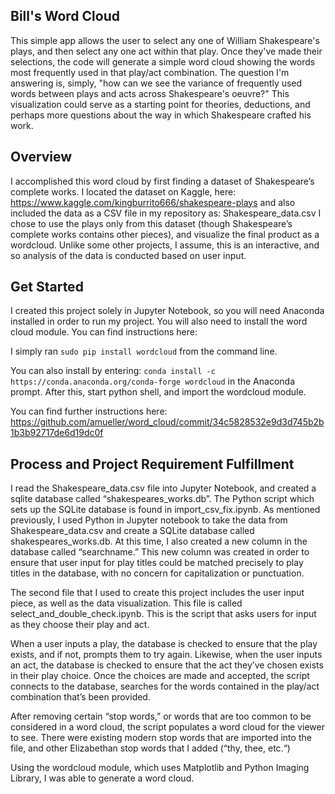 ## Bill's Word Cloud
This simple app allows the user to select any one of William Shakespeare's plays, and then select any one act within that 
play. Once they've made their selections, the code will generate a simple word cloud showing the words most frequently used 
in that play/act combination. The question I'm answering is, simply, "how can we see the variance of frequently used words 
between plays and acts across Shakespeare's oeuvre?" This visualization could serve as a starting point for theories, 
deductions, and perhaps more questions about the way in which Shakespeare crafted his work.

## Overview
I accomplished this word cloud by first finding a dataset of Shakespeare’s complete works. I located the dataset on Kaggle, 
here: https://www.kaggle.com/kingburrito666/shakespeare-plays and also included the data as a CSV file in my repository as: 
Shakespeare_data.csv
I chose to use the plays only from this dataset (though Shakespeare’s complete works contains other pieces), and visualize 
the final product as a wordcloud. Unlike some other projects, I assume, this is an interactive, and so analysis of the data 
is conducted based on user input.

## Get Started
I created this project solely in Jupyter Notebook, so you will need Anaconda installed in order to run my project. 
You will also need to install the word cloud module. You can find instructions here: 

I simply ran `sudo pip install wordcloud` from the command line. 

You can also install by entering: 
`conda install -c https://conda.anaconda.org/conda-forge wordcloud`
in the Anaconda prompt. After this, start python shell, and import the wordcloud module.

You can find further instructions here: https://github.com/amueller/word_cloud/commit/34c5828532e9d3d745b2b1b3b92717de6d19dc0f

## Process and Project Requirement Fulfillment 
I read the Shakespeare_data.csv file into Jupyter Notebook, and created a sqlite database called “shakespeares_works.db”. 
The Python script which sets up the SQLite database is found in import_csv_fix.ipynb. As mentioned previously, I used Python 
in Jupyter notebook to take the data from Shakespeare_data.csv and create a SQLite database called shakespeares_works.db. 
At this time, I also created a new column in the database called “searchname.” This new column was created in order to 
ensure that user input for play titles could be matched precisely to play titles in the database, with no concern for 
capitalization or punctuation.

The second file that I used to create this project includes the user input piece, as well as the data visualization. 
This file is called select_and_double_check.ipynb. This is the script that asks users for input as they choose their 
play and act. 

When a user inputs a play, the database is checked to ensure that the play exists, and if not, prompts them to try again. 
Likewise, when the user inputs an act, the database is checked to ensure that the act they’ve chosen exists in their play 
choice. Once the choices are made and accepted, the script connects to the database, searches for the words contained in 
the play/act combination that’s been provided. 

After removing certain “stop words,” or words that are too common to be considered in a word cloud, the script populates 
a word cloud for the viewer to see. There were existing modern stop words that are imported into the file, and other 
Elizabethan stop words that I added (“thy, thee, etc.“)

Using the wordcloud module, which uses Matplotlib and Python Imaging Library, I was able to generate a word cloud. 
